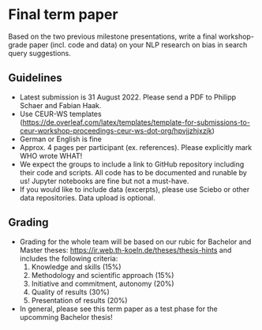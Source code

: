 # Final term paper

Based on the two previous milestone presentations, write a final workshop-grade paper (incl. code and data) on your NLP research on bias in search query suggestions. 

## Guidelines

- Latest submission is 31 August 2022. Please send a PDF to Philipp Schaer and Fabian Haak.
- Use CEUR-WS templates (https://de.overleaf.com/latex/templates/template-for-submissions-to-ceur-workshop-proceedings-ceur-ws-dot-org/hpvjjzhjxzjk)
- German or English is fine
- Approx. 4 pages per participant (ex. references). Please explicitly mark WHO wrote WHAT!
- We expect the groups to include a link to GitHub repository including their code and scripts. All code has to be documented and runable by us! Jupyter notebooks are fine but not a must-have.
- If you would like to include data (excerpts), please use Sciebo or other data repositories. Data upload is optional.

## Grading
- Grading for the whole team will be based on our rubic for Bachelor and Master theses: https://ir.web.th-koeln.de/theses/thesis-hints and includes the following criteria:
  1. Knowledge and skills (15%)
  2. Methodology and scientific approach (15%)
  3. Initiative and commitment, autonomy (20%)
  4. Quality of results (30%)
  5. Presentation of results (20%)
- In general, please see this term paper as a test phase for the upcomming Bachelor thesis!
